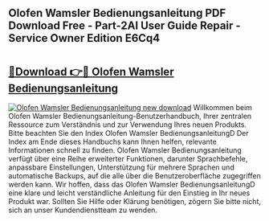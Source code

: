 ## Olofen Wamsler Bedienungsanleitung PDF Download Free - Part-2Al User Guide Repair - Service Owner Edition E6Cq4

# <h2><a href="http://df46iy.blite.top/?on=Olofen+Wamsler+Bedienungsanleitung">🔗Download 👉🔴 Olofen Wamsler Bedienungsanleitung</a></h2>

[![Olofen Wamsler Bedienungsanleitung new download](https://i.imgur.com/lujVjoI.png)](http://df46iy.blite.top/?on=Olofen+Wamsler+Bedienungsanleitung)
Willkommen beim Olofen Wamsler Bedienungsanleitung-Benutzerhandbuch, Ihrer zentralen Ressource zum Verständnis und zur Verwendung Ihres neuen Produkts. Bitte beachten Sie den Index Olofen Wamsler BedienungsanleitungD Der Index am Ende dieses Handbuchs kann Ihnen helfen, relevante Informationen schnell zu finden. Olofen Wamsler Bedienungsanleitung verfügt über eine Reihe erweiterter Funktionen, darunter Sprachbefehle, anpassbare Einstellungen, Unterstützung für mehrere Sprachen und automatische Backups, auf die alle über die Benutzeroberfläche zugegriffen werden kann. Wir hoffen, dass das Olofen Wamsler BedienungsanleitungD eine klare und leicht verständliche Anleitung für den Einstieg in Ihr neues Produkt war. Sollten Sie Hilfe oder Klärung benötigen, zögern Sie bitte nicht, sich an unser Kundendienstteam zu wenden.
